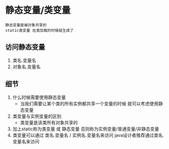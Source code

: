 # 静态变量/类变量
    静态变量是被对象共享的
    static类变量 在类加载的时候就生成了

## 访问静态变量
1. 类名.变量名
2. 对象名.变量名

## 细节
1. 什么时候需要使用静态变量
   - 当我们需要让某个类的所有实例都共享一个变量的时候 就可以考虑使用静态变量 
2. 类变量与实例变量的区别
   - 类变量是该类所有对象共享的 
3. 加上static称为类变量 或 静态变量 否则称为实例变量/普通变量/非静态变量
4. 类变量可以通过 类名.变量名 / 实例名.变量名来访问 java设计者推荐通过类名.变量名来访问